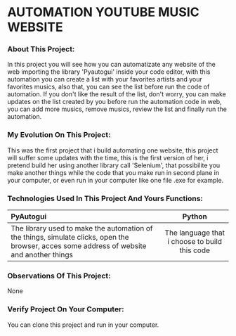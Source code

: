 
# AUTOMATION YOUTUBE MUSIC WEBSITE

### About This Project:
In this project you will see how you can automatizate any website of the web importing the library 'Pyautogui' inside your code editor, with this automation you can create a list with your favorites artists and your favorites musics, also that, you can see the list before run the code of automation. If you don't like the result of the list, don't worry, you can make updates on the list created by you before run the automation code in web, you can add more musics, remove musics, review the list and finally run the automation.

### My Evolution On This Project:
This was the first project that i build automating one website, this project will suffer some updates with the time, this is the first version of her, i pretend build her using another library call 'Selenium', that possibilite you make another things while the code that you make run in second plane in your computer, or even run in  your computer like one file .exe for example.

### Technologies Used In This Project And Yours Functions:

PyAutogui | Python
:--------- | :------: 
The library used to make the automation of the things, simulate clicks, open the browser, acces some address of website and another things | The language that i choose to build this code

### Observations Of This Project:
None

### Verify Project On Your Computer:
You can clone this project and run in your computer.
